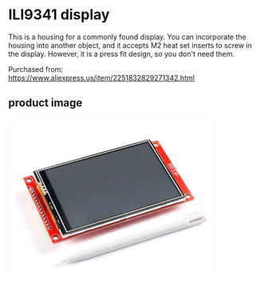 # ILI9341 display

This is a housing for a commonly found display. You can incorporate the housing into another object, and it accepts M2 heat set inserts to screw in the display. However, it is a press fit design, so you don't need them.

Purchased from:  
https://www.aliexpress.us/item/2251832829271342.html

## product image

![sample-image](images/ili9341-4inch.png)